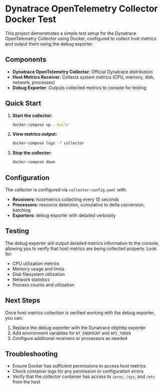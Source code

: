# Dynatrace OpenTelemetry Collector Docker Test

This project demonstrates a simple test setup for the Dynatrace OpenTelemetry Collector using Docker, configured to collect host metrics and output them using the debug exporter.

## Components

- **Dynatrace OpenTelemetry Collector**: Official Dynatrace distribution
- **Host Metrics Receiver**: Collects system metrics (CPU, memory, disk, network, processes)
- **Debug Exporter**: Outputs collected metrics to console for testing

## Quick Start

1. **Start the collector:**
   ```bash
   docker-compose up --build
   ```

2. **View metrics output:**
   ```bash
   docker-compose logs -f collector
   ```

3. **Stop the collector:**
   ```bash
   docker-compose down
   ```

## Configuration

The collector is configured via `collector-config.yaml` with:

- **Receivers**: hostmetrics collecting every 10 seconds
- **Processors**: resource detection, cumulative to delta conversion, batching
- **Exporters**: debug exporter with detailed verbosity

## Testing

The debug exporter will output detailed metrics information to the console, allowing you to verify that host metrics are being collected properly. Look for:

- CPU utilization metrics
- Memory usage and limits
- Disk filesystem utilization
- Network statistics
- Process counts and utilization

## Next Steps

Once host metrics collection is verified working with the debug exporter, you can:

1. Replace the debug exporter with the Dynatrace otlphttp exporter
2. Add environment variables for `DT_ENDPOINT` and `API_TOKEN`
3. Configure additional receivers or processors as needed

## Troubleshooting

- Ensure Docker has sufficient permissions to access host metrics
- Check container logs for any permission or configuration errors
- Verify that the collector container has access to `/proc`, `/sys`, and `/etc` from the host